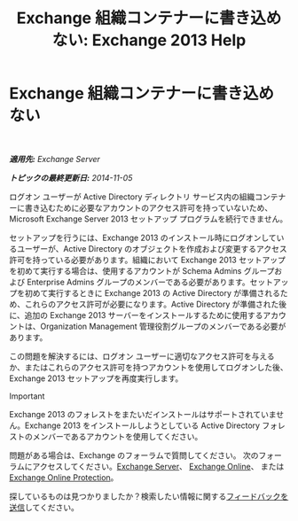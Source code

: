 ﻿---
title: 'Exchange 組織コンテナーに書き込めない: Exchange 2013 Help'
TOCTitle: Exchange 組織コンテナーに書き込めない
ms:assetid: 17c4667b-7db1-4e0a-b824-1f6d51d980a9
ms:mtpsurl: https://technet.microsoft.com/ja-jp/library/ms.exch.setupreadiness.globalserverinstall(v=EXCHG.150)
ms:contentKeyID: 48269211
ms.date: 04/24/2018
mtps_version: v=EXCHG.150
ms.translationtype: HT
---

# Exchange 組織コンテナーに書き込めない

 

_**適用先:** Exchange Server_

_**トピックの最終更新日:** 2014-11-05_

ログオン ユーザーが Active Directory ディレクトリ サービス内の組織コンテナーに書き込むために必要なアカウントのアクセス許可を持っていないため、Microsoft Exchange Server 2013 セットアップ プログラムを続行できません。

セットアップを行うには、Exchange 2013 のインストール時にログオンしているユーザーが、Active Directory のオブジェクトを作成および変更するアクセス許可を持っている必要があります。組織において Exchange 2013 セットアップを初めて実行する場合は、使用するアカウントが Schema Admins グループおよび Enterprise Admins グループのメンバーである必要があります。セットアップを初めて実行するときに Exchange 2013 の Active Directory が準備されるため、これらのアクセス許可が必要になります。Active Directory が準備された後に、追加の Exchange 2013 サーバーをインストールするために使用するアカウントは、Organization Management 管理役割グループのメンバーである必要があります。

この問題を解決するには、ログオン ユーザーに適切なアクセス許可を与えるか、またはこれらのアクセス許可を持つアカウントを使用してログオンした後、Exchange 2013 セットアップを再度実行します。


> [!IMPORTANT]
> Exchange 2013 のフォレストをまたいだインストールはサポートされていません。Exchange 2013 をインストールしようとしている Active Directory フォレストのメンバーであるアカウントを使用してください。



問題がある場合は、Exchange のフォーラムで質問してください。 次のフォーラムにアクセスしてください。[Exchange Server](https://go.microsoft.com/fwlink/p/?linkid=60612)、 [Exchange Online](https://go.microsoft.com/fwlink/p/?linkid=267542)、 または [Exchange Online Protection](https://go.microsoft.com/fwlink/p/?linkid=285351)。

探しているものは見つかりましたか？検索したい情報に関する[フィードバックを送信](mailto:exsetuphelpfeedback@microsoft.com?subject=exchange%202013%20setup%20help%20feedback)してください。

